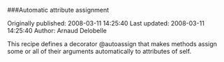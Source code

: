###Automatic attribute assignment

Originally published: 2008-03-11 14:25:40
Last updated: 2008-03-11 14:25:40
Author: Arnaud Delobelle

This recipe defines a decorator @autoassign that makes methods assign some or all of their arguments automatically to attributes of self.